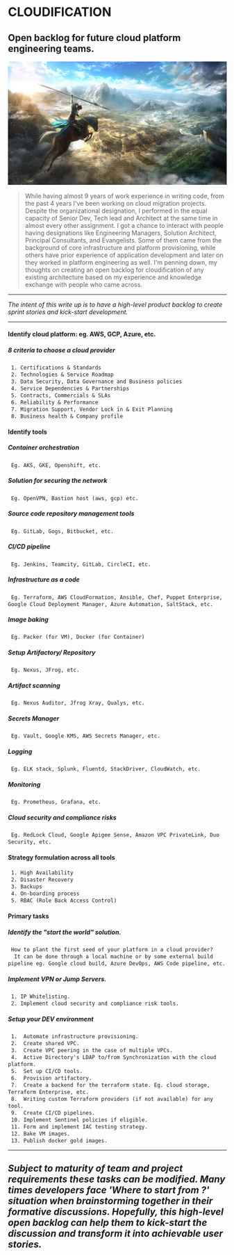 # CLOUDIFICATION
## Open backlog for future cloud platform engineering teams.

![Dynasty Warriors - Landscape, Army, Horse, Spear](image.jpg)

> While having almost 9 years of work experience in writing code, from the past 4 years I've been working on cloud migration projects. 
  Despite the organizational designation, I performed in the equal capacity of Senior Dev, Tech lead and Architect at the same time in almost every other assignment. 
  I got a chance to interact with people having designations like Engineering Managers, Solution Architect, Principal Consultants, and Evangelists. 
  Some of them came from the background of core infrastructure and platform provisioning, while others have prior experience of application development and later on they worked in platform engineering as well. I'm penning down, my thoughts on creating an open backlog for cloudification of any existing architecture 
  based on my experience and knowledge exchange with people who came across.

---
*The intent of this write up is to have a high-level product backlog to create sprint stories and kick-start development.*

---
#### Identify cloud platform: eg. AWS, GCP, Azure, etc.
  ##### 8 criteria to choose a cloud provider 
     1. Certifications & Standards
     2. Technologies & Service Roadmap
     3. Data Security, Data Governance and Business policies
     4. Service Dependencies & Partnerships
     5. Contracts, Commercials & SLAs
     6. Reliability & Performance
     7. Migration Support, Vendor Lock in & Exit Planning
     8. Business health & Company profile


#### Identify tools
  ##### Container orchestration 
     Eg. AKS, GKE, Openshift, etc.
  ##### Solution for securing the network
     Eg. OpenVPN, Bastion host (aws, gcp) etc.  
  ##### Source code repository management tools
     Eg. GitLab, Gogs, Bitbucket, etc.
  ##### CI/CD pipeline
     Eg. Jenkins, Teamcity, GitLab, CircleCI, etc.  
  ##### Infrastructure as a code
     Eg. Terraform, AWS CloudFormation, Ansible, Chef, Puppet Enterprise, Google Cloud Deployment Manager, Azure Automation, SaltStack, etc.
  ##### Image baking
     Eg. Packer (for VM), Docker (for Container)  
  ##### Setup Artifactory/ Repository
     Eg. Nexus, JFrog, etc.
  ##### Artifact scanning
     Eg. Nexus Auditor, Jfrog Xray, Qualys, etc.
  ##### Secrets Manager
     Eg. Vault, Google KMS, AWS Secrets Manager, etc.       
  ##### Logging
     Eg. ELK stack, Splunk, Fluentd, StackDriver, CloudWatch, etc.
  ##### Monitoring
     Eg. Prometheus, Grafana, etc.   
  ##### Cloud security and compliance risks
     Eg. RedLock Cloud, Google Apigee Sense, Amazon VPC PrivateLink, Duo Security, etc.
  
  
#### Strategy formulation across all tools
     1. High Availability 
     2. Disaster Recovery 
     3. Backups 
     4. On-boarding process 
     5. RBAC (Role Back Access Control)
     
#### Primary tasks
  ##### Identify the "start the world" solution. 
     How to plant the first seed of your platform in a cloud provider? 
      It can be done through a local machine or by some external build pipeline eg. Google cloud build, Azure DevOps, AWS Code pipeline, etc.
  ##### Implement VPN or Jump Servers.
     1. IP Whitelisting.
     2. Implement cloud security and compliance risk tools.
  ##### Setup your DEV environment
     1.  Automate infrastructure provisioning.
     2.  Create shared VPC.
     3.  Create VPC peering in the case of multiple VPCs.
     4.  Active Directory's LDAP to/from Synchronization with the cloud platform.
     5.  Set up CI/CD tools.
     6.  Provision artifactory.
     7.  Create a backend for the terraform state. Eg. cloud storage, Terraform Enterprise, etc.
     8.  Writing custom Terraform providers (if not available) for any tool.
     9.  Create CI/CD pipelines.
     10. Implement Sentinel policies if eligible.
     11. Form and implement IAC testing strategy.
     12. Bake VM images.
     13. Publish docker gold images. 

---
*Subject to maturity of team and project requirements these tasks can be modified.
 Many times developers face 'Where to start from ?' situation when brainstorming together in their formative discussions.
 Hopefully, this high-level open backlog can help them to kick-start the discussion and transform it into achievable user stories.*
---